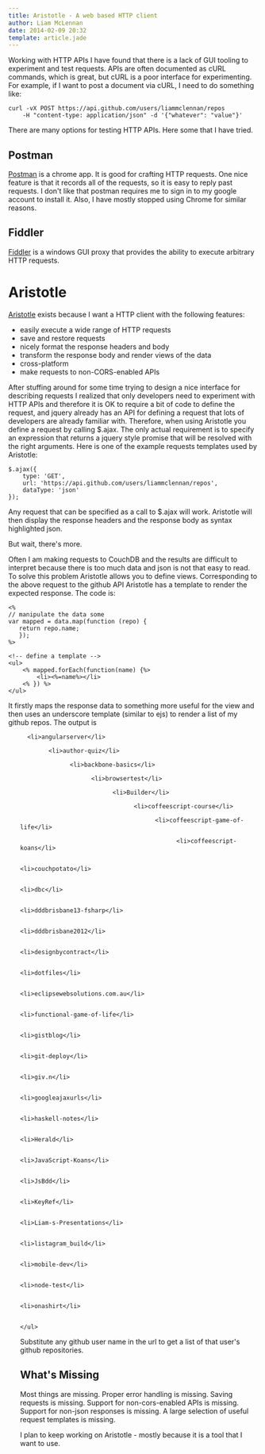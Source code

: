 ```yaml
---
title: Aristotle - A web based HTTP client
author: Liam McLennan
date: 2014-02-09 20:32
template: article.jade
---
```


Working with HTTP APIs I have found that there is a lack of GUI tooling to experiment and test requests. APIs are often documented as cURL commands, which is great, but cURL is a poor interface for experimenting. For example, if I want to post a document via cURL, I need to do something like:

    curl -vX POST https://api.github.com/users/liammclennan/repos 
        -H "content-type: application/json" -d '{"whatever": "value"}'

There are many options for testing HTTP APIs. Here some that I have tried.

Postman
-------

[Postman](https://chrome.google.com/webstore/detail/postman-rest-client/fdmmgilgnpjigdojojpjoooidkmcomcm?hl=en) is a chrome app. It is good for crafting HTTP requests. One nice feature is that it records all of the requests, so it is easy to reply past requests. I don't like that postman requires me to sign in to my google account to install it. Also, I have mostly stopped using Chrome for similar reasons.

Fiddler
------

[Fiddler](http://www.telerik.com/download/fiddler) is a windows GUI proxy that provides the ability to execute arbitrary HTTP requests. 

Aristotle
=========

[Aristotle](http://aristotle.onashirt.net/) exists because I want a HTTP client with the following features:

* easily execute a wide range of HTTP requests
* save and restore requests
* nicely format the response headers and body
* transform the response body and render views of the data
* cross-platform
* make requests to non-CORS-enabled APIs

After stuffing around for some time trying to design a nice interface for describing requests I realized that only developers need to experiment with HTTP APIs and therefore it is OK to require a bit of code to define the request, and jquery already has an API for defining a request that lots of developers are already familiar with. Therefore, when using Aristotle you define a request by calling $.ajax. The only actual requirement is to specify an expression that returns a jquery style promise that will be resolved with the right arguments. Here is one of the example requests templates used by Aristotle:

    $.ajax({
        type: 'GET',
        url: 'https://api.github.com/users/liammclennan/repos',
        dataType: 'json'
    });

Any request that can be specified as a call to $.ajax will work. Aristotle will then display the response headers and the response body as syntax highlighted json. 

But wait, there's more.

Often I am making requests to CouchDB and the results are difficult to interpret because there is too much data and json is not that easy to read. To solve this problem Aristotle allows you to define views. Corresponding to the above request to the github API Aristotle has a template to render the expected response. The code is:

    <%
    // manipulate the data some
    var mapped = data.map(function (repo) {
       return repo.name;
       });   
    %>

    <!-- define a template -->
    <ul>
        <% mapped.forEach(function(name) {%>
            <li><%=name%></li>
        <% }) %>
    </ul>

It firstly maps the response data to something more useful for the view and then uses an underscore template (similar to ejs) to render a list of my github repos. The output is

<ul>
  
      <li>angularserver</li>
        
            <li>author-quiz</li>
              
                  <li>backbone-basics</li>
                    
                        <li>browsertest</li>
                          
                              <li>Builder</li>
                                
                                    <li>coffeescript-course</li>
                                      
                                          <li>coffeescript-game-of-life</li>
                                            
                                                <li>coffeescript-koans</li>
                                                  
                                                      <li>couchpotato</li>
                                                        
                                                            <li>dbc</li>
                                                              
                                                                  <li>dddbrisbane13-fsharp</li>
                                                                    
                                                                        <li>dddbrisbane2012</li>
                                                                          
                                                                              <li>designbycontract</li>
                                                                                
                                                                                    <li>dotfiles</li>
                                                                                      
                                                                                          <li>eclipsewebsolutions.com.au</li>
                                                                                            
                                                                                                <li>functional-game-of-life</li>
                                                                                                  
                                                                                                      <li>gistblog</li>
                                                                                                        
                                                                                                            <li>git-deploy</li>
                                                                                                              
                                                                                                                  <li>giv.n</li>
                                                                                                                    
                                                                                                                        <li>googleajaxurls</li>
                                                                                                                          
                                                                                                                              <li>haskell-notes</li>
                                                                                                                                
                                                                                                                                    <li>Herald</li>
                                                                                                                                      
                                                                                                                                          <li>JavaScript-Koans</li>
                                                                                                                                            
                                                                                                                                                <li>JsBdd</li>
                                                                                                                                                  
                                                                                                                                                      <li>KeyRef</li>
                                                                                                                                                        
                                                                                                                                                            <li>Liam-s-Presentations</li>
                                                                                                                                                              
                                                                                                                                                                  <li>listagram_build</li>
                                                                                                                                                                    
                                                                                                                                                                        <li>mobile-dev</li>
                                                                                                                                                                          
                                                                                                                                                                              <li>node-test</li>
                                                                                                                                                                                
                                                                                                                                                                                    <li>onashirt</li>
                                                                                                                                                                                      
                                                                                                                                                                                      </ul>

Substitute any github user name in the url to get a list of that user's github repositories. 

What's Missing
-------------

Most things are missing. Proper error handling is missing. Saving requests is missing. Support for non-cors-enabled APIs is missing. Support for non-json responses is missing. A large selection of useful request templates is missing. 

I plan to keep working on Aristotle - mostly because it is a tool that I want to use. 
